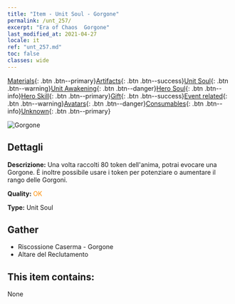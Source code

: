 ```yaml
---
title: "Item - Unit Soul - Gorgone"
permalink: /unt_257/
excerpt: "Era of Chaos  Gorgone"
last_modified_at: 2021-04-27
locale: it
ref: "unt_257.md"
toc: false
classes: wide
---
```

 [Materials](/ItemsIT/){: .btn .btn--primary}[Artifacts](/ItemsIT/Artifacts/){: .btn .btn--success}[Unit Soul](/ItemsIT/UnitSoul/){: .btn .btn--warning}[Unit Awakening](/ItemsIT/UnitAwakening/){: .btn .btn--danger}[Hero Soul](/ItemsIT/HeroSoul/){: .btn .btn--info}[Hero Skill](/ItemsIT/HeroSkill/){: .btn .btn--primary}[Gift](/ItemsIT/Gift/){: .btn .btn--success}[Event related](/ItemsIT/Events/){: .btn .btn--warning}[Avatars](/ItemsIT/Avatars/){: .btn .btn--danger}[Consumables](/ItemsIT/Consumables/){: .btn .btn--info}[Unknown](/ItemsIT/Unknown/){: .btn .btn--primary}

 ![Gorgone](/images/u/ti_manniu.jpg)

## Dettagli
 **Descrizione:** Una volta raccolti 80 token dell'anima, potrai evocare una Gorgone. È inoltre possibile usare i token per potenziare o aumentare il rango delle Gorgoni.

 **Quality:** <span style="color: #FF8C00">OK</span>

 **Type:** Unit Soul

## Gather

*    Riscossione Caserma - Gorgone 
*    Altare del Reclutamento 

## This item contains:

  None


